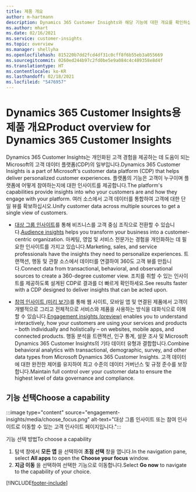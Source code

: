 ```yaml
---
title: 제품 개요
author: m-hartmann
description: Dynamics 365 Customer Insights와 해당 기능에 대한 개요를 확인하십시오.
ms.author: mhart
ms.date: 02/16/2021
ms.service: customer-insights
ms.topic: overview
ms.manager: shellyha
ms.openlocfilehash: 815220b7dd2fcd4df31c0cff8f6b55eb3a055669
ms.sourcegitcommit: 0260ed244b97c2fd0be5e9a084c4c489358e8d4f
ms.translationtype: HT
ms.contentlocale: ko-KR
ms.lasthandoff: 02/18/2021
ms.locfileid: "5476957"
---
```

# <a name="product-overview-for-dynamics-365-customer-insights"></a><span data-ttu-id="ec0f0-103">Dynamics 365 Customer Insights용 제품 개요</span><span class="sxs-lookup"><span data-stu-id="ec0f0-103">Product overview for Dynamics 365 Customer Insights</span></span>

<span data-ttu-id="ec0f0-104">Dynamics 365 Customer Insights는 개인화된 고객 경험을 제공하는 데 도움이 되는 Microsoft의 고객 데이터 플랫폼(CDP)의 일부입니다.</span><span class="sxs-lookup"><span data-stu-id="ec0f0-104">Dynamics 365 Customer Insights is a part of Microsoft's customer data platform (CDP) that helps deliver personalized customer experiences.</span></span> <span data-ttu-id="ec0f0-105">플랫폼의 기능은 고객이 누구이며 플랫폼에 어떻게 참여하는지에 대한 인사이트를 제공합니다.</span><span class="sxs-lookup"><span data-stu-id="ec0f0-105">The platform's capabilities provide insights into who your customers are and how they engage with your platform.</span></span> <span data-ttu-id="ec0f0-106">여러 소스에서 고객 데이터를 통합하여 고객에 대한 단일 뷰를 확보하십시오.</span><span class="sxs-lookup"><span data-stu-id="ec0f0-106">Unify customer data across multiple sources to get a single view of customers.</span></span>


- <span data-ttu-id="ec0f0-107">[대상 그룹 인사이트](audience-insights/overview.md)를 통해 비즈니스를 고객 중심 조직으로 전환할 수 있습니다.</span><span class="sxs-lookup"><span data-stu-id="ec0f0-107">[Audience insights](audience-insights/overview.md) helps you transform your business into a customer-centric organization.</span></span> <span data-ttu-id="ec0f0-108">마케팅, 영업 및 서비스 전문가는 경험을 개인화하는 데 필요한 인사이트를 가지고 있습니다.</span><span class="sxs-lookup"><span data-stu-id="ec0f0-108">Marketing, sales, and service professionals have the insights they need to personalize experiences.</span></span> <span data-ttu-id="ec0f0-109">트랜잭션, 행동 및 관찰 소스에서 데이터를 연결하여 360도 고객 뷰를 만듭니다.</span><span class="sxs-lookup"><span data-stu-id="ec0f0-109">Connect data from transactional, behavioral, and observational sources to create a 360-degree customer view.</span></span> <span data-ttu-id="ec0f0-110">조치를 취할 수 있는 인사이트를 제공하도록 설계된 CDP로 결과를 더 빠르게 확인하세요.</span><span class="sxs-lookup"><span data-stu-id="ec0f0-110">See results faster with a CDP designed to deliver insights that can be acted upon.</span></span> 

- <span data-ttu-id="ec0f0-111">[참여 인사이트 (미리 보기)](engagement-insights/index.yml)를 통해 웹 사이트, 모바일 앱 및 연결된 제품에서 고객이 개별적으로 그리고 전체적으로 서비스와 제품을 사용하는 방식을 대화식으로 이해할 수 있습니다.</span><span class="sxs-lookup"><span data-stu-id="ec0f0-111">[Engagement insights (preview)](engagement-insights/index.yml) enables you to understand interactively, how your customers are using your services and products – both individually and holistically – on websites, mobile apps, and connected products.</span></span> <span data-ttu-id="ec0f0-112">행동 분석을 트랜잭션, 인구 통계, 설문 조사 및 Microsoft Dynamics 365 Customer Insights의 기타 데이터 유형과 결합합니다.</span><span class="sxs-lookup"><span data-stu-id="ec0f0-112">Combine behavioral analytics with transactional, demographic, survey, and other data types from Microsoft Dynamics 365 Customer Insights.</span></span> <span data-ttu-id="ec0f0-113">고객 데이터에 대한 완전한 제어를 유지하여 최고 수준의 데이터 거버넌스 및 규정 준수를 보장합니다.</span><span class="sxs-lookup"><span data-stu-id="ec0f0-113">Maintain full control over your customer data to ensure the highest level of data governance and compliance.</span></span>
 
## <a name="choose-a-capability"></a><span data-ttu-id="ec0f0-114">기능 선택</span><span class="sxs-lookup"><span data-stu-id="ec0f0-114">Choose a capability</span></span>

:::image type="content" source="engagement-insights/media/choose_focus.png" alt-text="대상 그룹 인사이트 또는 참여 인사이트로 이동할 수 있는 고객 인사이트 페이지입니다.":::

<span data-ttu-id="ec0f0-116">기능 선택 방법</span><span class="sxs-lookup"><span data-stu-id="ec0f0-116">To choose a capability</span></span>

1. <span data-ttu-id="ec0f0-117">탐색 창에서 **모든 앱** 을 선택하여 **초점 선택** 창을 엽니다.</span><span class="sxs-lookup"><span data-stu-id="ec0f0-117">In the navigation pane, select **All apps** to open the **Choose your focus** window.</span></span>
1. <span data-ttu-id="ec0f0-118">**지금 이동** 을 선택하여 선택한 기능으로 이동합니다.</span><span class="sxs-lookup"><span data-stu-id="ec0f0-118">Select **Go now** to navigate to the capability of your choice.</span></span>


[!INCLUDE[footer-include](includes/footer-banner.md)]